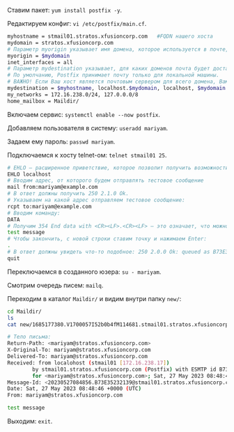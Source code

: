 Ставим пакет: `yum install postfix -y`.

Редактируем конфиг: `vi /etc/postfix/main.cf`.

```bash
myhostname = stmail01.stratos.xfusioncorp.com   #FQDN нашего хоста
mydomain = stratos.xfusioncorp.com
# Параметр myorigin указывает имя домена, которое используется в почте, отправляемой с этой машины 
myorigin = $mydomain
inet_interfaces = all
# Параметр mydestination указывает, для каких доменов почта будет доставляться локально вместо пересылки на другой хост. 
# По умолчанию, Postfix принимает почту только для локальной машины.
# ВАЖНО! Если Ваш хост является почтовым сервером для всего домена, Вам следует также включить $mydomain в mydestination.
mydestination = $myhostname, localhost.$mydomain, localhost, $mydomain
my_networks = 172.16.238.0/24, 127.0.0.0/8
home_mailbox = Maildir/
```

Включаем сервис: `systemctl enable --now postfix`.

Добавляем пользователя в систему: `useradd mariyam`.

Задаем ему пароль: `passwd mariyam`.

Подключаемся к хосту telnet-ом: `telnet stmail01 25`.

```bash
# EHLO — расширенное приветствие, которое позволит получить возможности почтового сервера
EHLO localhost
# Вводим адрес, от которого будем отправлять тестовое сообщение
mail from:mariyam@example.com
# В ответ должны получить 250 2.1.0 Ok.
# Указываем на какой адрес отправляем тестовое сообщение:
rcpt to:mariyam@example.com
# Вводим команду:
DATA
# Получим 354 End data with <CR><LF>.<CR><LF> — это означает, что можно вводить текст сообщения
test message
# Чтобы закончить, с новой строки ставим точку и нажимаем Enter:
.
# В ответ должны увидеть что-то подобное: 250 2.0.0 Ok: queued as B73E35232139, где последний код — идентификатор сообщения, присвоенный сервером. Сообщение отправлено.
quit
```

Переключаемся в созданного юзера: `su - mariyam`.

Смотрим очередь писем: `mailq`.

Переходим в каталог `Maildir/` и видим внутри папку `new/`:

```bash
cd Maildir/
ls
cat new/1685177380.V1700057I52b0b4fM114681.stmail01.stratos.xfusioncorp.com 

# Тело письма:
Return-Path: <mariyam@stratos.xfusioncorp.com>
X-Original-To: mariyam@stratos.xfusioncorp.com
Delivered-To: mariyam@stratos.xfusioncorp.com
Received: from localohost (stmail01 [172.16.238.17])
        by stmail01.stratos.xfusioncorp.com (Postfix) with ESMTP id B73E35232139
        for <mariyam@stratos.xfusioncorp.com>; Sat, 27 May 2023 08:48:46 +0000 (UTC)
Message-Id: <20230527084856.B73E35232139@stmail01.stratos.xfusioncorp.com>
Date: Sat, 27 May 2023 08:48:46 +0000 (UTC)
From: mariyam@stratos.xfusioncorp.com

test message
```

Выходим: `exit`.
